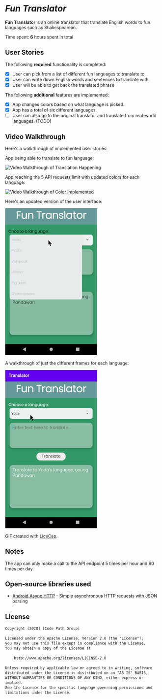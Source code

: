 # *Fun Translator*

**Fun Translator** is an online translator that translate English words to fun languages such as Shakespearean.

Time spent: **6** hours spent in total

## User Stories

The following **required** functionality is completed:

- [X] User can pick from a list of different fun languages to translate to.
- [X] User can write down English words and sentences to translate with.
- [X] User will be able to get back the translated phrase

The following **additional** features are implemented:

- [X] App changes colors based on what language is picked.
- [X] App has a total of six different languages.
- [ ] User can also go to the original translator and translate from real-world languages. (TODO)

## Video Walkthrough

Here's a walkthrough of implemented user stories:

App being able to translate to fun language:

<img src='https://github.com/trishshsh/Translator/blob/master/group.gif' title='Video Walkthrough of Translation Happening' width='' alt='Video Walkthrough of Translation Happening' />

App reaching the 5 API requests limit with updated colors for each language:

<img src='https://github.com/trishshsh/Translator/blob/master/group2.gif' title='Video Walkthrough of Color Implemented' width='' alt='Video Walkthrough of Color Implemented' />

Here's an updated version of the user interface:

<img src='https://github.com/codepath-project-fall2020/FunTranslator/blob/master/group3.gif' width='300' />

A walkthrough of just the different frames for each language:

<img src="https://github.com/codepath-project-fall2020/FunTranslator/blob/master/frames.gif" width='300'/>

GIF created with [LiceCap](http://www.cockos.com/licecap/).

## Notes

The app can only make a call to the API endpoint 5 times per hour and 60 times per day.

## Open-source libraries used

- [Android Async HTTP](https://github.com/codepath/CPAsyncHttpClient) - Simple asynchronous HTTP requests with JSON parsing

## License

    Copyright [2020] [Code Path Group]

    Licensed under the Apache License, Version 2.0 (the "License");
    you may not use this file except in compliance with the License.
    You may obtain a copy of the License at

        http://www.apache.org/licenses/LICENSE-2.0

    Unless required by applicable law or agreed to in writing, software
    distributed under the License is distributed on an "AS IS" BASIS,
    WITHOUT WARRANTIES OR CONDITIONS OF ANY KIND, either express or implied.
    See the License for the specific language governing permissions and
    limitations under the License.
